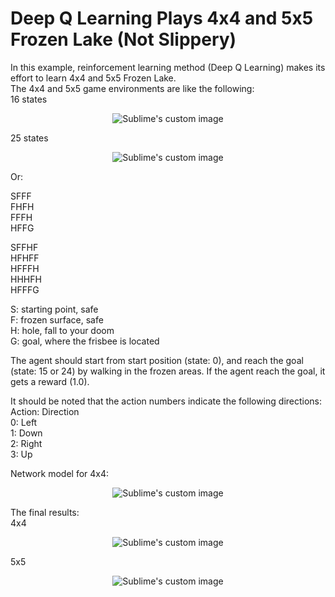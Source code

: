 # Deep Q Learning Plays 4x4 and 5x5 Frozen Lake (Not Slippery)

In this example, reinforcement learning method (Deep Q Learning) makes its effort to learn 4x4 and 5x5 Frozen Lake.  
The 4x4 and 5x5 game environments are like the following:  
16 states  
<p align="center">
  <img src="https://github.com/hamedmkazemi/QLearning_FrozenLake_1/blob/main/images/FrozenLake.png" alt="Sublime's custom image"/>
</p>  

25 states  
<p align="center">
  <img src="https://github.com/hamedmkazemi/QLearning_FrozenLake_1/blob/main/images/FrozenLake2.png" alt="Sublime's custom image"/>
</p>  
  
Or:
  
SFFF  
FHFH  
FFFH  
HFFG  
  
SFFHF  
HFHFF  
HFFFH  
HHHFH  
HFFFG  
  
S: starting point, safe  
F: frozen surface, safe  
H: hole, fall to your doom  
G: goal, where the frisbee is located  
  
  
The agent should start from start position (state: 0), and reach the goal (state: 15 or 24) by walking in the frozen areas. If the agent reach the goal, it gets a reward (1.0).  
  
It should be noted that the action numbers indicate the following directions:  
Action: Direction  
0:  Left  
1:  Down  
2:  Right  
3:  Up  
  
  
Network model for 4x4:
  
  <p align="center">
  <img src="https://github.com/hamedmkazemi/QLearning_FrozenLake_1/blob/main/images/dqn.png" alt="Sublime's custom image"/>
</p>  
  
The final results:  
4x4  
<p align="center">
  <img src="https://github.com/hamedmkazemi/QLearning_FrozenLake_1/blob/main/images/result.JPG" alt="Sublime's custom image"/>
</p>  
  
5x5   
<p align="center">
  <img src="https://github.com/hamedmkazemi/QLearning_FrozenLake_1/blob/main/images/result2.JPG" alt="Sublime's custom image"/>
</p>
